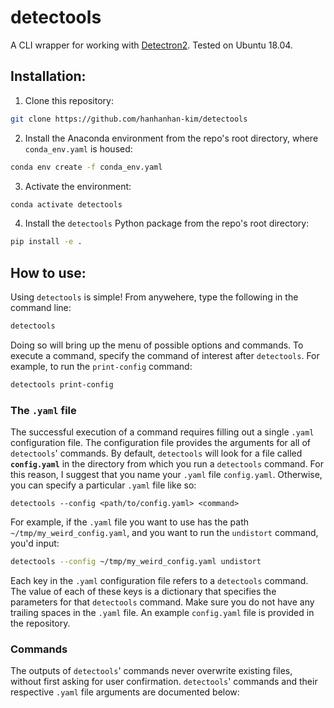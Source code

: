 # detectools

A CLI wrapper for working with [Detectron2](https://github.com/facebookresearch/detectron2). 
Tested on Ubuntu 18.04. 

## Installation:

1. Clone this repository:

```bash
git clone https://github.com/hanhanhan-kim/detectools
```

2. Install the Anaconda environment from the repo's root directory, where `conda_env.yaml` is housed:

```bash
conda env create -f conda_env.yaml
```

3. Activate the environment:

```bash
conda activate detectools
```

4. Install the `detectools` Python package from the repo's root directory:

```bash
pip install -e .
```

## How to use:

Using `detectools` is simple! From anywehere, type the following in the command line:

```bash
detectools
```

Doing so will bring up the menu of possible options and commands. To execute a command, specify the command of interest after `detectools`. For example, to run the `print-config` command:

```bash
detectools print-config
```

### The `.yaml` file

The successful execution of a command requires filling out a single `.yaml` configuration file. The configuration file provides the arguments for all of `detectools`' commands. By default, `detectools` will look for a file called **`config.yaml`** in the directory from which you run a `detectools` command. For this reason, I suggest that you name your `.yaml` file  `config.yaml`. Otherwise, you can specify a particular `.yaml` file like so:

```
detectools --config <path/to/config.yaml> <command>
```

For example, if the `.yaml` file you want to use has the path `~/tmp/my_weird_config.yaml`, and you want to run the `undistort` command, you'd input:

```bash
detectools --config ~/tmp/my_weird_config.yaml undistort
```

Each key in the `.yaml` configuration file refers to a `detectools` command. The value of each of these keys is a dictionary that specifies the parameters for that `detectools` command. Make sure you do not have any trailing spaces in the `.yaml` file. An example `config.yaml` file is provided in the repository. 

### Commands

The outputs of `detectools`' commands never overwrite existing files, without first asking for user confirmation. `detectools`' commands and their respective `.yaml` file arguments are documented below: